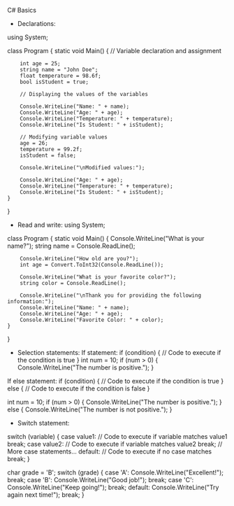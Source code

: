 C# Basics
-	Declarations:

using System;

class Program
{
    static void Main()
    {
        // Variable declaration and assignment

        int age = 25;
        string name = "John Doe";
        float temperature = 98.6f;
        bool isStudent = true;

        // Displaying the values of the variables

        Console.WriteLine("Name: " + name);
        Console.WriteLine("Age: " + age);
        Console.WriteLine("Temperature: " + temperature);
        Console.WriteLine("Is Student: " + isStudent);

        // Modifying variable values
        age = 26;
        temperature = 99.2f;
        isStudent = false;

        Console.WriteLine("\nModified values:");

        Console.WriteLine("Age: " + age);
        Console.WriteLine("Temperature: " + temperature);
        Console.WriteLine("Is Student: " + isStudent);
    }
}
 
-	Read and write:
using System;

class Program
{
    static void Main()
    {
        Console.WriteLine("What is your name?");
        string name = Console.ReadLine();

        Console.WriteLine("How old are you?");
        int age = Convert.ToInt32(Console.ReadLine());

        Console.WriteLine("What is your favorite color?");
        string color = Console.ReadLine();

        Console.WriteLine("\nThank you for providing the following information:");
        Console.WriteLine("Name: " + name);
        Console.WriteLine("Age: " + age);
        Console.WriteLine("Favorite Color: " + color);
    }
}
 
-	Selection statements:
If statement:
if (condition)
{
// Code to execute if the condition is true
}
int num = 10;
if (num > 0)
{
    Console.WriteLine("The number is positive.");
}

If else statement:
if (condition)
{
    // Code to execute if the condition is true
}
else
{
    // Code to execute if the condition is false
}

int num = 10;
if (num > 0)
{
    Console.WriteLine("The number is positive.");
}
else
{
    Console.WriteLine("The number is not positive.");
}








-	Switch statement:

switch (variable)
{
    case value1:
        // Code to execute if variable matches value1
        break;
    case value2:
        // Code to execute if variable matches value2
        break;
    // More case statements...
    default:
        // Code to execute if no case matches
        break;
}

char grade = 'B';
switch (grade)
{
    case 'A':
        Console.WriteLine("Excellent!");
        break;
    case 'B':
        Console.WriteLine("Good job!");
        break;
    case 'C':
        Console.WriteLine("Keep going!");
        break;
    default:
        Console.WriteLine("Try again next time!");
        break;
}
